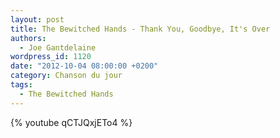 ```yaml
---
layout: post
title: The Bewitched Hands - Thank You, Goodbye, It's Over
authors:
  - Joe Gantdelaine
wordpress_id: 1120
date: "2012-10-04 08:00:00 +0200"
category: Chanson du jour
tags:
  - The Bewitched Hands
---
```


{% youtube qCTJQxjETo4 %}
